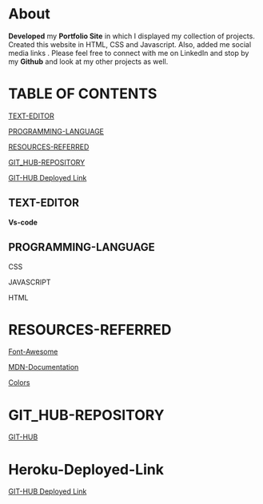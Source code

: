 

# About
**Developed** my **Portfolio Site**  in which I displayed
my collection of projects. Created this website in HTML,
CSS and Javascript. Also, added me social media
links . Please feel free to connect with me on LinkedIn
and stop by  my **Github** and look at my other projects
as well.

# TABLE OF CONTENTS


[TEXT-EDITOR](#TEXT-EDITOR)

[PROGRAMMING-LANGUAGE](#PROGRAMMING-LANGUAGE)

[RESOURCES-REFERRED](#RESOURCES-REFERRED)

[GIT_HUB-REPOSITORY](#GIT_HUB-REPOSITORY)

[GIT-HUB Deployed Link](#GIT_HUB-Deployed-Link)


 


## TEXT-EDITOR
**Vs-code**

## PROGRAMMING-LANGUAGE


CSS

JAVASCRIPT

HTML 


# RESOURCES-REFERRED

[Font-Awesome](https://fontawesome.com/)

[MDN-Documentation](https://developer.mozilla.org/en-US/docs/Web/CSS)

[Colors](https://coolors.co/palettes/trending)


# GIT_HUB-REPOSITORY
[GIT-HUB](https://github.com/nehreetkaur/myportfolio)

# Heroku-Deployed-Link
[GIT-HUB Deployed Link]()
